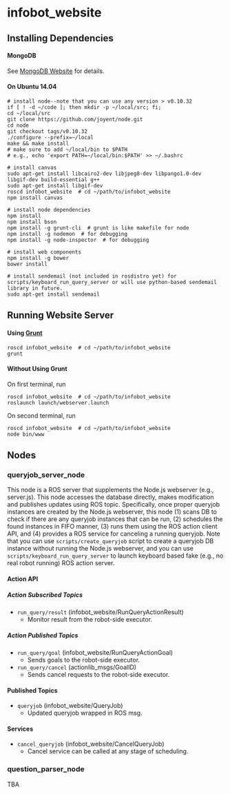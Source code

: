 # infobot_website

## Installing Dependencies

#### MongoDB

See [MongoDB Website](http://docs.mongodb.org/manual/installation/) for details.

#### On Ubuntu 14.04

```
# install node--note that you can use any version > v0.10.32
if [ ! -d ~/code ]; then mkdir -p ~/local/src; fi;
cd ~/local/src
git clone https://github.com/joyent/node.git
cd node
git checkout tags/v0.10.32
./configure --prefix=~/local
make && make install
# make sure to add ~/local/bin to $PATH
# e.g., echo 'export PATH=~/local/bin:$PATH' >> ~/.bashrc

# install canvas
sudo apt-get install libcairo2-dev libjpeg8-dev libpango1.0-dev libgif-dev build-essential g++
sudo apt-get install libgif-dev
roscd infobot_website  # cd ~/path/to/infobot_website
npm install canvas

# install node dependencies
npm install
npm install bson
npm install -g grunt-cli  # grunt is like makefile for node
npm install -g nodemon  # for debugging
npm install -g node-inspector  # for debugging

# install web components
npm install -g bower
bower install

# install sendemail (not included in rosdistro yet) for scripts/keyboard_run_query_server or will use python-based sendemail library in future.
sudo apt-get install sendemail
```

## Running Website Server

#### Using [Grunt](http://gruntjs.com/)

```
roscd infobot_website  # cd ~/path/to/infobot_website
grunt
```

#### Without Using Grunt

On first terminal, run

```
roscd infobot_website  # cd ~/path/to/infobot_website
roslaunch launch/webserver.launch
```

On second terminal, run

```
roscd infobot_website  # cd ~/path/to/infobot_website
node bin/www
```

## Nodes

### queryjob_server_node

This node is a ROS server that supplements the Node.js webserver (e.g., server.js). This node accesses the database directly, makes modification and publishes updates using ROS topic. Specifically, once proper queryjob instances are created by the Node.js webserver, this node (1) scans DB to check if there are any queryjob instances that can be run, (2) schedules the found instances in FIFO manner, (3) runs them using the ROS action client API, and (4) provides a ROS service for canceling a running queryjob. Note that you can use `scripts/create_queryjob` script to create a queryjob DB instance without running the Node.js webserver, and you can use `scripts/keyboard_run_query_server` to launch keyboard based fake (e.g., no real robot running) ROS action server.

#### Action API

##### Action Subscribed Topics

* `run_query/result` (infobot_website/RunQueryActionResult)
  * Monitor result from the robot-side executor.

##### Action Published Topics

* `run_query/goal` (infobot_website/RunQueryActionGoal)
  * Sends goals to the robot-side executor.
* `run_query/cancel` (actionlib_msgs/GoalID)
  * Sends cancel requests to the robot-side executor.

#### Published Topics

* `queryjob` (infobot_website/QueryJob)
  * Updated queryjob wrapped in ROS msg.

#### Services

* `cancel_queryjob` (infobot_website/CancelQueryJob)
  * Cancel service can be called at any stage of scheduling.

### question_parser_node

TBA